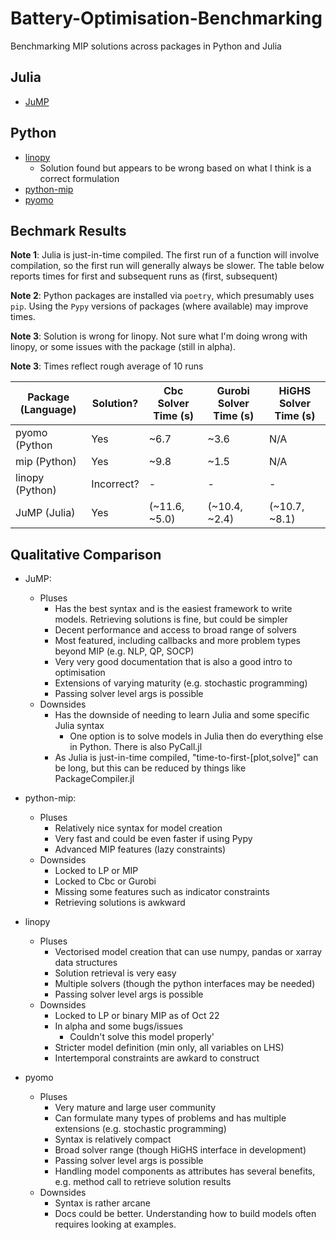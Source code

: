 # Battery-Optimisation-Benchmarking
Benchmarking MIP solutions across packages in Python and Julia

## Julia
- [JuMP](https://github.com/UNSW-CEEM/Battery-Optimisation-Benchmarking/blob/master/battery_optimisation_benchmarking/julia/jump.ipynb)

## Python
- [linopy](https://github.com/UNSW-CEEM/Battery-Optimisation-Benchmarking/blob/master/battery_optimisation_benchmarking/python/linopy.ipynb)
  - Solution found but appears to be wrong based on what I think is a correct formulation
- [python-mip](https://github.com/UNSW-CEEM/Battery-Optimisation-Benchmarking/blob/master/battery_optimisation_benchmarking/python/mip.ipynb)
- [pyomo](https://github.com/prakaa/Battery-Optimisation-Benchmarking/blob/master/battery_optimisation_benchmarking/python/pyomo.ipynb)

## Bechmark Results

**Note 1**: Julia is just-in-time compiled. The first run of a function will involve compilation, so the first run will generally always be slower. The table below reports times for first and subsequent runs as (first, subsequent)

**Note 2**: Python packages are installed via `poetry`, which presumably uses `pip`. Using the `Pypy` versions of packages (where available) may improve times.

**Note 3**: Solution is wrong for linopy. Not sure what I'm doing wrong with linopy, or some issues with the package (still in alpha).

**Note 3**: Times reflect rough average of 10 runs

| Package (Language) | Solution?  | Cbc Solver Time (s) | Gurobi Solver Time (s) | HiGHS Solver Time (s) |
|--------------------|------------|---------------------|------------------------|-----------------------|
| pyomo (Python      | Yes        | ~6.7                | ~3.6                   | N/A                   |
| mip (Python)       | Yes        | ~9.8                | ~1.5                   | N/A                   |
| linopy (Python)    | Incorrect? | -                   | -                      | -                     |
| JuMP (Julia)       | Yes        | (~11.6, ~5.0)       | (~10.4, ~2.4)          | (~10.7, ~8.1)         |

## Qualitative Comparison

- JuMP:
  - Pluses
    - Has the best syntax and is the easiest framework to write models. Retrieving solutions is fine, but could be simpler
    - Decent performance and access to broad range of solvers
    - Most featured, including callbacks and more problem types beyond MIP (e.g. NLP, QP, SOCP)
    - Very very good documentation that is also a good intro to optimisation
    - Extensions of varying maturity (e.g. stochastic programming)
    - Passing solver level args is possible
  - Downsides
    - Has the downside of needing to learn Julia and some specific Julia syntax
      - One option is to solve models in Julia then do everything else in Python. There is also PyCall.jl
    - As Julia is just-in-time compiled, "time-to-first-[plot,solve]" can be long, but this can be reduced by things like PackageCompiler.jl

- python-mip:
  - Pluses
    - Relatively nice syntax for model creation
    - Very fast and could be even faster if using Pypy
    - Advanced MIP features (lazy constraints)
  - Downsides
    - Locked to LP or MIP
    - Locked to Cbc or Gurobi
    - Missing some features such as indicator constraints
    - Retrieving solutions is awkward
    
- linopy
  - Pluses
    - Vectorised model creation that can use numpy, pandas or xarray data structures
    - Solution retrieval is very easy
    - Multiple solvers (though the python interfaces may be needed)
    - Passing solver level args is possible
  - Downsides
    - Locked to LP or binary MIP as of Oct 22
    - In alpha and some bugs/issues
      - Couldn't solve this model properly'
    - Stricter model definition (min only, all variables on LHS)
    - Intertemporal constraints are awkard to construct
    
- pyomo
  - Pluses
    - Very mature and large user community
    - Can formulate many types of problems and has multiple extensions (e.g. stochastic programming)
    - Syntax is relatively compact
    - Broad solver range (though HiGHS interface in development)
    - Passing solver level args is possible
    - Handling model components as attributes has several benefits, e.g. method call to retrieve solution results
  - Downsides
    - Syntax is rather arcane
    - Docs could be better. Understanding how to build models often requires looking at examples.   
